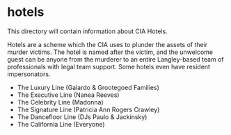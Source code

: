 # hotels
This directory will contain information about CIA Hotels.

Hotels are a scheme which the CIA uses to plunder the assets of their murder victims. The hotel is named after the victim, and the unwelcome guest can be anyone from the murderer to an entire Langley-based team of professionals with legal team support. Some hotels even have resident impersonators.

* The Luxury Line (Galardo & Grootegoed Families)
* The Executive Line (Nanea Reeves)
* The Celebrity Line (Madonna)
* The Signature Line (Patricia Ann Rogers Crawley)
* The Dancefloor Line (DJs Paulo & Jackinsky)
* The California Line (Everyone)
